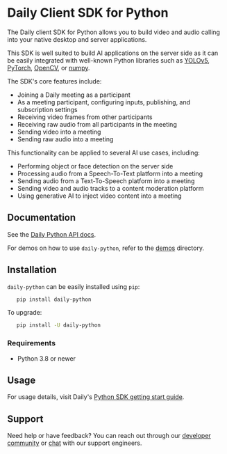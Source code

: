 # Daily Client SDK for Python

The Daily client SDK for Python allows you to build video and audio calling into your native desktop and server applications.

This SDK is well suited to build AI applications on the server side as it can be easily integrated with well-known Python libraries such as [YOLOv5](https://github.com/ultralytics/yolov5), [PyTorch](https://pytorch.org), [OpenCV](https://opencv.org/), or [numpy](https://numpy.org).

The SDK's core features include:

- Joining a Daily meeting as a participant
- As a meeting participant, configuring inputs, publishing, and subscription settings
- Receiving video frames from other participants
- Receiving raw audio from all participants in the meeting
- Sending video into a meeting
- Sending raw audio into a meeting

This functionality can be applied to several AI use cases, including:

- Performing object or face detection on the server side
- Processing audio from a Speech-To-Text platform into a meeting
- Sending audio from a Text-To-Speech platform into a meeting
- Sending video and audio tracks to a content moderation platform
- Using generative AI to inject video content into a meeting

## Documentation

See the [Daily Python API docs](https://reference-python.daily.co/index.html).

For demos on how to use `daily-python`, refer to the [demos](https://github.com/daily-co/daily-python/tree/main/demos) directory.

## Installation

`daily-python` can be easily installed using `pip`:

```bash
   pip install daily-python
```

To upgrade:

```bash
   pip install -U daily-python
```

### Requirements

- Python 3.8 or newer

## Usage

For usage details, visit Daily's [Python SDK getting start guide](https://docs.daily.co/guides/products/ai-toolkit).

## Support

Need help or have feedback? You can reach out through our [developer community](https://community.daily.co/) or [chat](https://www.daily.co/company/contact/support/) with our support engineers.
